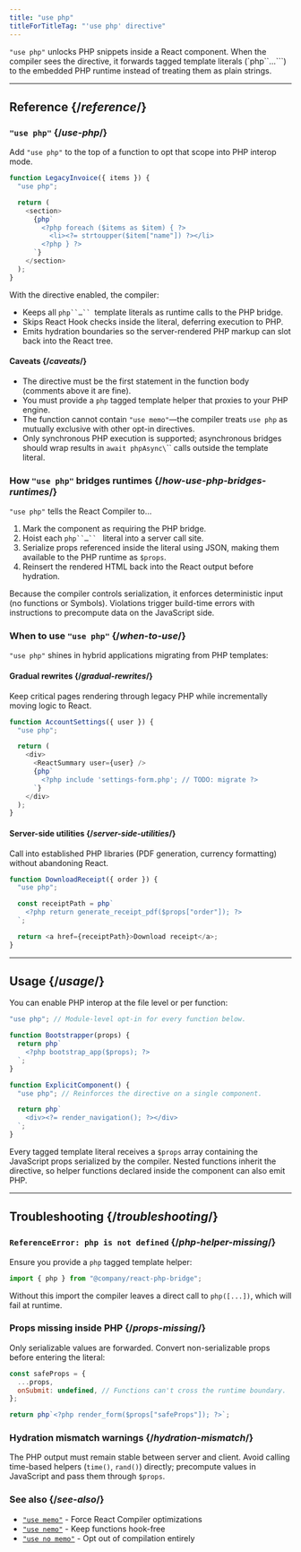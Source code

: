 ```yaml
---
title: "use php"
titleForTitleTag: "'use php' directive"
---
```


<Intro>

`"use php"` unlocks PHP snippets inside a React component. When the compiler sees the directive, it forwards tagged template literals (`php``…```) to the embedded PHP runtime instead of treating them as plain strings.

</Intro>

<InlineToc />

---

## Reference {/*reference*/}

### `"use php"` {/*use-php*/}

Add `"use php"` to the top of a function to opt that scope into PHP interop mode.

```js {1,5-9}
function LegacyInvoice({ items }) {
  "use php";

  return (
    <section>
      {php`
        <?php foreach ($items as $item) { ?>
          <li><?= strtoupper($item["name"]) ?></li>
        <?php } ?>
      `}
    </section>
  );
}
```

With the directive enabled, the compiler:

* Keeps all `php``…`` `template literals as runtime calls to the PHP bridge.
* Skips React Hook checks inside the literal, deferring execution to PHP.
* Emits hydration boundaries so the server-rendered PHP markup can slot back into the React tree.

#### Caveats {/*caveats*/}

* The directive must be the first statement in the function body (comments above it are fine).
* You must provide a `php` tagged template helper that proxies to your PHP engine.
* The function cannot contain `"use memo"`—the compiler treats `use php` as mutually exclusive with other opt-in directives.
* Only synchronous PHP execution is supported; asynchronous bridges should wrap results in `await phpAsync\`\`` calls outside the template literal.

### How `"use php"` bridges runtimes {/*how-use-php-bridges-runtimes*/}

`"use php"` tells the React Compiler to…

1. Mark the component as requiring the PHP bridge.
2. Hoist each `php``…`` ` literal into a server call site.
3. Serialize props referenced inside the literal using JSON, making them available to the PHP runtime as `$props`.
4. Reinsert the rendered HTML back into the React output before hydration.

Because the compiler controls serialization, it enforces deterministic input (no functions or Symbols). Violations trigger build-time errors with instructions to precompute data on the JavaScript side.

### When to use `"use php"` {/*when-to-use*/}

`"use php"` shines in hybrid applications migrating from PHP templates:

#### Gradual rewrites {/*gradual-rewrites*/}
Keep critical pages rendering through legacy PHP while incrementally moving logic to React.

```js
function AccountSettings({ user }) {
  "use php";

  return (
    <div>
      <ReactSummary user={user} />
      {php`
        <?php include 'settings-form.php'; // TODO: migrate ?>
      `}
    </div>
  );
}
```

#### Server-side utilities {/*server-side-utilities*/}
Call into established PHP libraries (PDF generation, currency formatting) without abandoning React.

```js
function DownloadReceipt({ order }) {
  "use php";

  const receiptPath = php`
    <?php return generate_receipt_pdf($props["order"]); ?>
  `;

  return <a href={receiptPath}>Download receipt</a>;
}
```

---

## Usage {/*usage*/}

You can enable PHP interop at the file level or per function:

```js
"use php"; // Module-level opt-in for every function below.

function Bootstrapper(props) {
  return php`
    <?php bootstrap_app($props); ?>
  `;
}

function ExplicitComponent() {
  "use php"; // Reinforces the directive on a single component.

  return php`
    <div><?= render_navigation(); ?></div>
  `;
}
```

Every tagged template literal receives a `$props` array containing the JavaScript props serialized by the compiler. Nested functions inherit the directive, so helper functions declared inside the component can also emit PHP.

---

## Troubleshooting {/*troubleshooting*/}

### `ReferenceError: php is not defined` {/*php-helper-missing*/}

Ensure you provide a `php` tagged template helper:

```js
import { php } from "@company/react-php-bridge";
```

Without this import the compiler leaves a direct call to `php([...])`, which will fail at runtime.

### Props missing inside PHP {/*props-missing*/}

Only serializable values are forwarded. Convert non-serializable props before entering the literal:

```js
const safeProps = {
  ...props,
  onSubmit: undefined, // Functions can't cross the runtime boundary.
};

return php`<?php render_form($props["safeProps"]); ?>`;
```

### Hydration mismatch warnings {/*hydration-mismatch*/}

The PHP output must remain stable between server and client. Avoid calling time-based helpers (`time()`, `rand()`) directly; precompute values in JavaScript and pass them through `$props`.

### See also {/*see-also*/}

* [`"use memo"`](/reference/react-compiler/directives/use-memo) - Force React Compiler optimizations
* [`"use nemo"`](/reference/react-compiler/directives/use-nemo) - Keep functions hook-free
* [`"use no memo"`](/reference/react-compiler/directives/use-no-memo) - Opt out of compilation entirely
